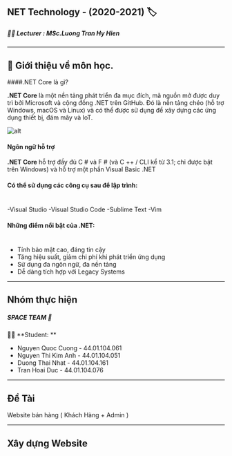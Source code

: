 ## NET Technology - (2020-2021) :label:
##### :man_teacher: Lecturer : MSc.Luong Tran Hy Hien 
---

## 📝 Giới thiệu về môn học.

####.NET Core là gì?

**.NET Core** là một nền tảng phát triển đa mục đích, mã nguồn mở được duy trì bởi Microsoft 
và cộng đồng .NET trên GitHub. Đó là nền tảng chéo (hỗ trợ Windows, macOS và Linux) và 
có thể được sử dụng để xây dựng các ứng dụng thiết bị, đám mây và IoT.


![alt](https://coder.com.vn/wp-content/uploads/2019/12/aspnetcore.png)

#### Ngôn ngữ hỗ trợ

**.NET Core** hỗ trợ đầy đủ C # và F # (và C ++ / CLI kể từ 3.1; chỉ được bật trên Windows) 
và hỗ trợ một phần Visual Basic .NET

#### Có thể sử dụng các công cụ sau để lập trình:
#
-Visual Studio
-Visual Studio Code
-Sublime Text
-Vim
#### Những điểm nổi bật của .NET:
#
- Tính bảo mật cao, đáng tin cậy
- Tăng hiệu suất, giảm chi phí khi phát triển ứng dụng
- Sử dụng đa ngôn ngữ, đa nền tảng
- Dễ dàng tích hợp với Legacy Systems
---
## Nhóm thực hiện
##### **SPACE TEAM** 🚀
:man_student: 
**Student: **
- Nguyen Quoc Cuong - 44.01.104.061 
- Nguyen Thi Kim Anh - 44.01.104.051
- Duong Thai Nhat - 44.01.104.161 
- Tran Hoai Duc - 44.01.104.076 
---
## Đề Tài

 Website bán hàng ( Khách Hàng + Admin )

---
## Xây dựng Website 
